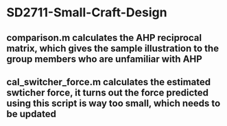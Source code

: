 # SD2711-Small-Craft-Design

## comparison.m calculates the AHP reciprocal matrix, which gives the sample illustration to the group members who are unfamiliar with AHP
## cal_switcher_force.m calculates the estimated swticher force, it turns out the force predicted using this script is way too small, which needs to be updated
